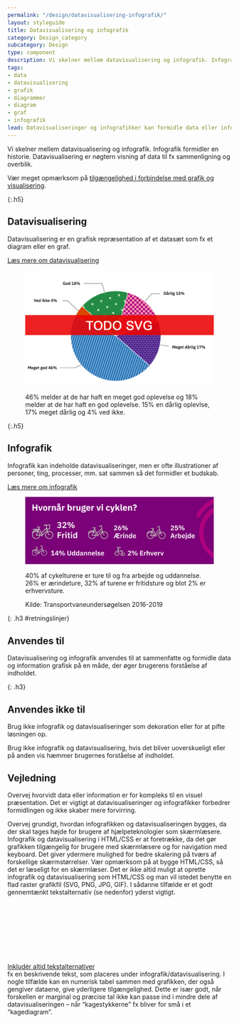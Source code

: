 ```yaml
---
permalink: "/design/datavisualisering-infografik/"
layout: styleguide
title: Datavisualisering og infografik
category: Design_category
subcategory: Design
type: component
description: Vi skelner mellem datavisualisering og infografik. Infografik formidler en historie. Datavisualisering er nøgtern visning af data til fx sammenligning og overblik. 
tags:
- data
- datavisualisering
- grafik
- diagrammer
- diagram
- graf
- infografik
lead: Datavisualiseringer og infografikker kan formidle data eller informationer på en hurtig, klar og virkningsfuld måde og ofte vise hvordan data eller informationer fordeler sig.
---
```


Vi skelner mellem datavisualisering og infografik. Infografik formidler en historie. Datavisualisering er nøgtern visning af data til fx sammenligning og overblik. 

Vær meget opmærksom på <a href="/design/datavisualisering-infografik/tilgaengelighed/">tilgængelighed i forbindelse med grafik og visualisering</a>.

{:.h5}
## Datavisualisering

Datavisualisering er en grafisk repræsentation af et datasæt som fx et diagram eller en graf. 

<a href="/design/datavisualisering-infografik/datavisualisering/">Læs mere om datavisualisering</a>

<figure>
    <img src="/assets/img/design/datavisualisering/piechart.png" class="w-percent-50" alt="Eksempel på kagediagram, der viser procentfordeling af folks vurdering af oplevelsen" />
    <figcaption>
        <p>46% melder at de har haft en meget god oplevelse og 18% melder at de har haft en god oplevelse. 15% en dårlig oplevlse, 17% meget dårlig og 4% ved ikke.</p>
    </figcaption>
</figure>

{:.h5}
## Infografik

Infografik kan indeholde datavisualiseringer, men er ofte illustrationer af personer, ting, processer, mm. sat sammen så det formidler et budskab. 

<a href="/design/datavisualisering-infografik/infografik/">Læs mere om infografik</a>

<figure>
    <img src="/assets/img/design/infografik/when-bike-tablet.svg" alt="Hvornår bruger vi cyklen? 32% fritid, 26% ærinde, 25% arbejde, 14% uddannelse, 2% erhverv" />
    <figcaption>
        <p>40% af cykelturene er ture til og fra arbejde og uddannelse. 26% er ærindeture, 32% af turene er fritidsture og blot 2% er erhvervsture.</p>
        <p>Kilde: Transportvaneundersøgelsen 2016-2019</p>
    </figcaption>
</figure>

{: .h3 #retningslinjer}
## Anvendes til  

Datavisualisering og infografik anvendes til at sammenfatte og formidle data og information grafisk på en måde, der øger brugerens forståelse af indholdet.

{: .h3}
## Anvendes ikke til  

Brug ikke infografik og datavisualiseringer som dekoration eller for at pifte løsningen op.

Brug ikke infografik og datavisualisering, hvis det bliver uoverskueligt eller på anden vis hæmmer brugernes forståelse af indholdet.

## Vejledning  

Overvej hvorvidt data eller information er for kompleks til en visuel præsentation. Det er vigtigt at datavisualiseringer og infografikker forbedrer formidlingen og ikke skaber mere forvirring.

Overvej grundigt, hvordan infografikken og datavisualiseringen bygges, da der skal tages højde for brugere af hjælpeteknologier som skærmlæsere. Infografik og datavisualisering i HTML/CSS er at foretrække, da det gør grafikken tilgængelig for brugere med skærmlæsere og for navigation med keyboard. Det giver ydermere mulighed for bedre skalering på tværs af forskellige skærmstørrelser. Vær opmærksom på at bygge HTML/CSS, så det er læseligt for en skærmlæser. Det er ikke altid muligt at oprette infografik og datavisualisering som HTML/CSS og man vil istedet benytte en flad raster grafikfil (SVG, PNG, JPG, GIF). I sådanne tilfælde er et godt gennemtænkt tekstalternativ (se nedenfor) yderst vigtigt. 

<a href="https://www.w3.org/TR/WCAG21/#text-alternatives" class="icon-link">Inkludér altid tekstalternativer<svg class="icon-svg" focusable="false" aria-hidden="true"><use xlink:href="#open-in-new"></use></svg></a> fx en beskrivende tekst, som placeres under infografik/datavisualisering. I nogle tilfælde kan en numerisk tabel sammen med grafikken, der også gengiver dataene, give yderligere tilgængelighed. Dette er især godt, når forskellen er marginal og præcise tal ikke kan passe ind i mindre dele af datavisualiseringen – når “kagestykkerne” fx bliver for små i et “kagediagram”.


